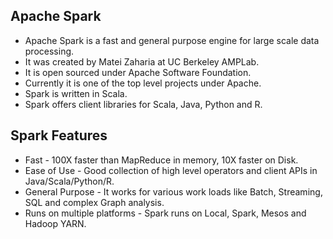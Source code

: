 ## Apache Spark
* Apache Spark is a fast and general purpose engine for large scale data processing.
* It was created by Matei Zaharia at UC Berkeley AMPLab.
* It is open sourced under Apache Software Foundation.
* Currently it is one of the top level projects under Apache.
* Spark is written in Scala.
* Spark offers client libraries for Scala, Java, Python and R.

## Spark Features
* Fast - 100X faster than MapReduce in memory, 10X faster on Disk.
* Ease of Use - Good collection of high level operators and client APIs in Java/Scala/Python/R.
* General Purpose - It works for various work loads like Batch, Streaming, SQL and complex Graph analysis.
* Runs on multiple platforms - Spark runs on Local, Spark, Mesos and Hadoop YARN.
